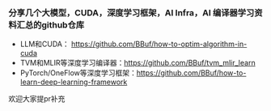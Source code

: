 ### 分享几个大模型，CUDA，深度学习框架，AI Infra，AI 编译器学习资料汇总的github仓库

- LLM和CUDA： https://github.com/BBuf/how-to-optim-algorithm-in-cuda
- TVM和MLIR等深度学习编译器：https://github.com/BBuf/tvm_mlir_learn
- PyTorch/OneFlow等深度学习框架：https://github.com/BBuf/how-to-learn-deep-learning-framework

欢迎大家提pr补充
